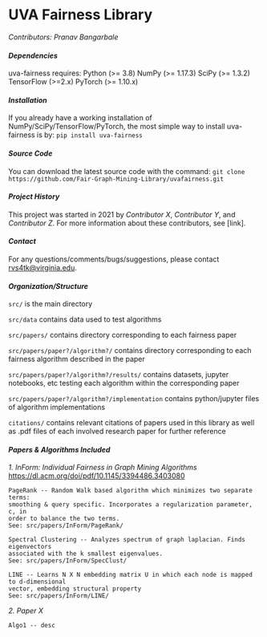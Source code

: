 # **UVA Fairness Library**
_Contributors: Pranav Bangarbale_
#### _**Dependencies**_
uva-fairness requires:
    Python (>= 3.8)
    NumPy (>= 1.17.3)
    SciPy (>= 1.3.2)
    TensorFlow (>=2.x)
    PyTorch (>= 1.10.x)

#### _**Installation**_
If you already have a working installation of NumPy/SciPy/TensorFlow/PyTorch, the most simple way to install uva-fairness is by:
`pip install uva-fairness`

#### _**Source Code**_
You can download the latest source code with the command:
`git clone https://github.com/Fair-Graph-Mining-Library/uvafairness.git`

#### _**Project History**_
This project was started in 2021 by _Contributor X_, _Contributor Y_, and _Contributor Z_. For more information about these contributors, see [link]. 

#### _**Contact**_
For any questions/comments/bugs/suggestions, please contact rvs4tk@virginia.edu.

#### _**Organization/Structure**_

`src/` is the main directory

`src/data` contains data used to test algorithms

`src/papers/` contains directory corresponding to each fairness paper

`src/papers/paper?/algorithm?/` contains directory corresponding to each fairness algorithm described in the paper

`src/papers/paper?/algorithm?/results/` contains datasets, jupyter notebooks, etc testing each algorithm within the corresponding paper

`src/papers/paper?/algorithm?/implementation` contains python/jupyter files of algorithm implementations

`citations/` contains relevant citations of papers used in this library as well as .pdf files of each involved research paper for further reference

#### _**Papers & Algorithms Included**_

_1. InForm: Individual Fairness in Graph Mining Algorithms_
    https://dl.acm.org/doi/pdf/10.1145/3394486.3403080
    
    PageRank -- Random Walk based algorithm which minimizes two separate terms: 
    smoothing & query specific. Incorporates a regularization parameter, c, in 
    order to balance the two terms.
    See: src/papers/InForm/PageRank/
    
    Spectral Clustering -- Analyzes spectrum of graph laplacian. Finds eigenvectors
    associated with the k smallest eigenvalues.
    See: src/papers/InForm/SpecClust/
    
    LINE -- Learns N X N embedding matrix U in which each node is mapped to d-dimensional 
    vector, embedding structural property
    See: src/papers/InForm/LINE/
    
    

_2. Paper X_
    
    Algo1 -- desc

